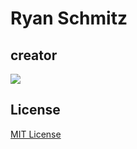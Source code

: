 # Ryan Schmitz

## creator

![](https://avatars.githubusercontent.com/u/89043350?v=4)

## License

[MIT License](https://github.com/08162021-dotnet-uta/RyanSchmitzRepo1/blob/main/LICENSE)